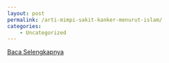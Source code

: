 ```yaml
---
layout: post
permalink: /arti-mimpi-sakit-kanker-menurut-islam/
categories:
    - Uncategorized
---
```


[Baca Selengkapnya](/04)